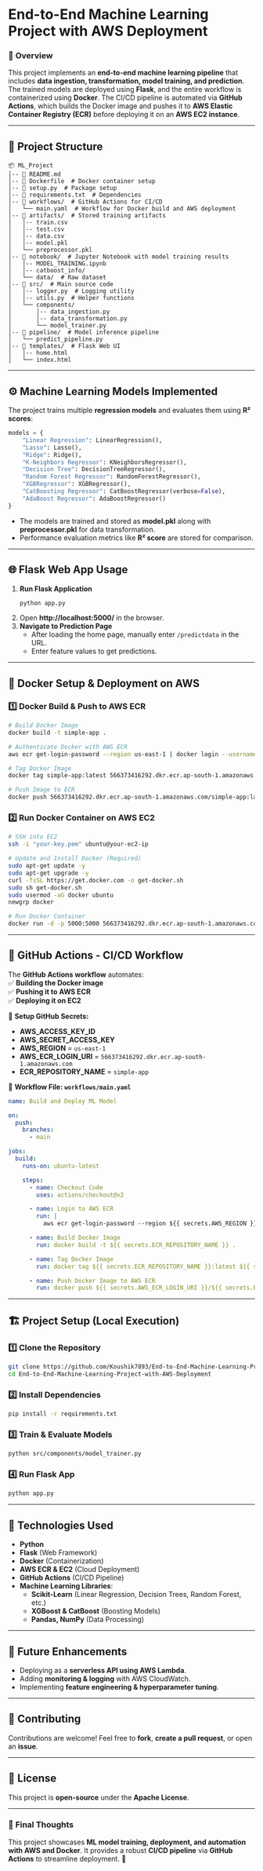 # **End-to-End Machine Learning Project with AWS Deployment**  

### 🚀 **Overview**  
This project implements an **end-to-end machine learning pipeline** that includes **data ingestion, transformation, model training, and prediction**. The trained models are deployed using **Flask**, and the entire workflow is containerized using **Docker**. The CI/CD pipeline is automated via **GitHub Actions**, which builds the Docker image and pushes it to **AWS Elastic Container Registry (ECR)** before deploying it on an **AWS EC2 instance**.  

---

## 📂 **Project Structure**  

```
📦 ML_Project
│-- 📜 README.md
│-- 📜 Dockerfile  # Docker container setup
│-- 📜 setup.py  # Package setup
│-- 📜 requirements.txt  # Dependencies
│-- 📂 workflows/  # GitHub Actions for CI/CD
│   └── main.yaml  # Workflow for Docker build and AWS deployment
│-- 📂 artifacts/  # Stored training artifacts
│   │-- train.csv
│   │-- test.csv
│   │-- data.csv
│   │-- model.pkl
│   └── preprocessor.pkl
│-- 📂 notebook/  # Jupyter Notebook with model training results
│   │-- MODEL_TRAINING.ipynb
│   │-- catboost_info/
│   └── data/  # Raw dataset
│-- 📂 src/  # Main source code
│   │-- logger.py  # Logging utility
│   │-- utils.py  # Helper functions
│   └── components/
│       │-- data_ingestion.py
│       │-- data_transformation.py
│       └── model_trainer.py
│-- 📂 pipeline/  # Model inference pipeline
│   └── predict_pipeline.py
│-- 📂 templates/  # Flask Web UI
│   │-- home.html
│   └── index.html
```

---

## ⚙️ **Machine Learning Models Implemented**  
The project trains multiple **regression models** and evaluates them using **R² scores**:  

```python
models = {
    "Linear Regression": LinearRegression(),
    "Lasso": Lasso(),
    "Ridge": Ridge(),
    "K-Neighbors Regressor": KNeighborsRegressor(),
    "Decision Tree": DecisionTreeRegressor(),
    "Random Forest Regressor": RandomForestRegressor(),
    "XGBRegressor": XGBRegressor(), 
    "CatBoosting Regressor": CatBoostRegressor(verbose=False),
    "AdaBoost Regressor": AdaBoostRegressor()
}
```

- The models are trained and stored as **model.pkl** along with **preprocessor.pkl** for data transformation.  
- Performance evaluation metrics like **R² score** are stored for comparison.  

---

## 🌐 **Flask Web App Usage**  
1. **Run Flask Application**  
   ```bash
   python app.py
   ```
2. Open **http://localhost:5000/** in the browser.  
3. **Navigate to Prediction Page**  
   - After loading the home page, manually enter `/predictdata` in the URL.  
   - Enter feature values to get predictions.  

---

## 🐳 **Docker Setup & Deployment on AWS**  

### **1️⃣ Docker Build & Push to AWS ECR**  
```bash
# Build Docker Image
docker build -t simple-app .

# Authenticate Docker with AWS ECR
aws ecr get-login-password --region us-east-1 | docker login --username AWS --password-stdin 566373416292.dkr.ecr.ap-south-1.amazonaws.com

# Tag Docker Image
docker tag simple-app:latest 566373416292.dkr.ecr.ap-south-1.amazonaws.com/simple-app:latest

# Push Image to ECR
docker push 566373416292.dkr.ecr.ap-south-1.amazonaws.com/simple-app:latest
```

### **2️⃣ Run Docker Container on AWS EC2**  
```bash
# SSH into EC2
ssh -i "your-key.pem" ubuntu@your-ec2-ip

# Update and Install Docker (Required)
sudo apt-get update -y
sudo apt-get upgrade -y
curl -fsSL https://get.docker.com -o get-docker.sh
sudo sh get-docker.sh
sudo usermod -aG docker ubuntu
newgrp docker

# Run Docker Container
docker run -d -p 5000:5000 566373416292.dkr.ecr.ap-south-1.amazonaws.com/simple-app:latest
```

---

## 🤖 **GitHub Actions - CI/CD Workflow**  

The **GitHub Actions workflow** automates:  
✅ **Building the Docker image**  
✅ **Pushing it to AWS ECR**  
✅ **Deploying it on EC2**  

📌 **Setup GitHub Secrets:**  
- **AWS_ACCESS_KEY_ID**  
- **AWS_SECRET_ACCESS_KEY**  
- **AWS_REGION** = `us-east-1`  
- **AWS_ECR_LOGIN_URI** = `566373416292.dkr.ecr.ap-south-1.amazonaws.com`  
- **ECR_REPOSITORY_NAME** = `simple-app`  

📌 **Workflow File: `workflows/main.yaml`**  
```yaml
name: Build and Deploy ML Model

on:
  push:
    branches:
      - main

jobs:
  build:
    runs-on: ubuntu-latest

    steps:
      - name: Checkout Code
        uses: actions/checkout@v2

      - name: Login to AWS ECR
        run: |
          aws ecr get-login-password --region ${{ secrets.AWS_REGION }} | docker login --username AWS --password-stdin ${{ secrets.AWS_ECR_LOGIN_URI }}

      - name: Build Docker Image
        run: docker build -t ${{ secrets.ECR_REPOSITORY_NAME }} .

      - name: Tag Docker Image
        run: docker tag ${{ secrets.ECR_REPOSITORY_NAME }}:latest ${{ secrets.AWS_ECR_LOGIN_URI }}/${{ secrets.ECR_REPOSITORY_NAME }}:latest

      - name: Push Docker Image to AWS ECR
        run: docker push ${{ secrets.AWS_ECR_LOGIN_URI }}/${{ secrets.ECR_REPOSITORY_NAME }}:latest
```

---

## 🏗 **Project Setup (Local Execution)**  

### **1️⃣ Clone the Repository**  
```bash
git clone https://github.com/Koushik7893/End-to-End-Machine-Learning-Project-with-AWS-Deployment
cd End-to-End-Machine-Learning-Project-with-AWS-Deployment
```

### **2️⃣ Install Dependencies**  
```bash
pip install -r requirements.txt
```

### **3️⃣ Train & Evaluate Models**  
```bash
python src/components/model_trainer.py
```

### **4️⃣ Run Flask App**  
```bash
python app.py
```

---

## 📌 **Technologies Used**  
- **Python**  
- **Flask** (Web Framework)  
- **Docker** (Containerization)  
- **AWS ECR & EC2** (Cloud Deployment)  
- **GitHub Actions** (CI/CD Pipeline)  
- **Machine Learning Libraries**:  
  - **Scikit-Learn** (Linear Regression, Decision Trees, Random Forest, etc.)  
  - **XGBoost & CatBoost** (Boosting Models)  
  - **Pandas, NumPy** (Data Processing)  

---

## 🔮 **Future Enhancements**  
- Deploying as a **serverless API using AWS Lambda**.  
- Adding **monitoring & logging** with AWS CloudWatch.  
- Implementing **feature engineering & hyperparameter tuning**.  

---

## 🤝 **Contributing**  
Contributions are welcome! Feel free to **fork**, **create a pull request**, or open an **issue**.  

---

## 📜 **License**  
This project is **open-source** under the **Apache License**.  

---

### 🎯 **Final Thoughts**  
This project showcases **ML model training, deployment, and automation with AWS and Docker**. It provides a robust **CI/CD pipeline** via **GitHub Actions** to streamline deployment. 🚀  
